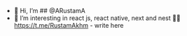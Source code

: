 - 👋 Hi, I’m ## @ARustamA
- 👀 I’m interesting in react js, react native, next and nest 
👨‍💻 https://t.me/RustamAkhm - write here
<!---
ARustamA/ARustamA is a ✨ special ✨ repository because its `README.md` (this file) appears on your GitHub profile.
You can click the Preview link to take a look at your changes.
--->
